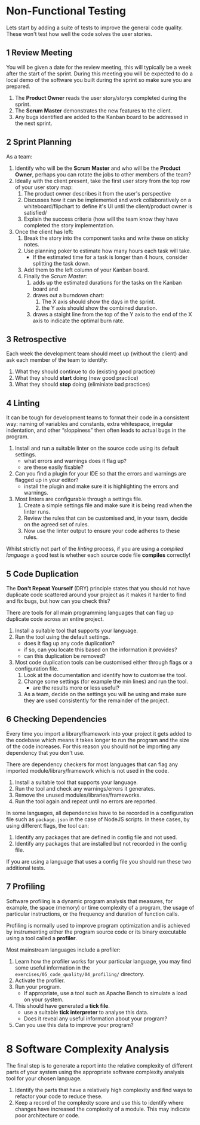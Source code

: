 
# Non-Functional Testing

Lets start by adding a suite of tests to improve the general code quality. These won't test how well the code solves the user stories.

## 1 Review Meeting

You will be given a date for the review meeting, this will typically be a week after the start of the sprint. During this meeting you will be expected to do a local demo of the software you built during the sprint so make sure you are prepared.

1. The **Product Owner** reads the user story/storys completed during the sprint.
2. The **Scrum Master** demonstrates the new features to the client.
3. Any bugs identified are added to the Kanban board to be addressed in the next sprint.

## 2 Sprint Planning

As a team:

1. Identify who will be the **Scrum Master** and who will be the **Product Owner**, perhaps you can rotate the jobs to other members of the team?
2. Ideally with the client present, take the first user story from the top row of your user story map:
    1. The product owner describes it from the user's perspective
    2. Discusses how it can be implemented and work collaboratively on a whiteboard/flipchart to define it's UI until the client/product owner is satisfied/
    3. Explain the success criteria (how will the team know they have completed the story implementation.
3. Once the client has left:
    1. Break the story into the component tasks and write these on sticky notes.
    2. Use planning poker to estimate how many hours each task will take.
        - If the estimated time for a task is longer than 4 hours, consider splitting the task down.
    3. Add them to the left column of your Kanban board.
    4. Finally the _Scrum Master_:
        1. adds up the estimated durations for the tasks on the Kanban board and
        2. draws out a burndown chart:
            1. The X axis should show the days in the sprint.
            2. the Y axis should show the combined duration.
        3. draws a staight line from the top of the Y axis to the end of the X axis to indicate the optimal burn rate.

## 3 Retrospective

Each week the development team should meet up (without the client) and ask each member of the team to identify:

1. What they should continue to do (existing good practice)
2. What they should **start** doing (new good practice)
3. What they should **stop** doing (eliminiate bad practices)

## 4 Linting

It can be tough for development teams to format their code in a consistent way: naming of variables and constants, extra whitespace, irregular indentation, and other “sloppiness” then often leads to actual bugs in the program.

1. Install and run a suitable linter on the source code using its default settings.
    - what errors and warnings does it flag up?
    - are these easily fixable?
2. Can you find a plugin for your IDE so that the errors and warnings are flagged up in your editor?
    - install the plugin and make sure it is highlighting the errors and warnings.
3. Most linters are configurable through a settings file.
    1. Create a simple settings file and make sure it is being read when the linter runs.
    2. Review the rules that can be customised and, in your team, decide on the agreed set of rules.
    3. Now use the linter output to ensure your code adheres to these rules.

Whilst strictly not part of the _linting_ process, if you are using a _compiled language_ a good test is whether each source code file **compiles** correctly!

## 5 Code Duplication

The **Don't Repeat Yourself** (DRY) principle states that you should not have duplicate code scattered around your project as it makes it harder to find and fix bugs, but how can you check this?

There are tools for all main programming languages that can flag up duplicate code across an entire project.

1. Install a suitable tool that supports your language.
2. Run the tool using the default settings.
    - does it flag up any code duplication?
    - if so, can you locate this based on the information it provides?
    - can this duplication be removed?
3. Most code duplication tools can be customised either through flags or a configuration file.
    1. Look at the documentation and identify how to customise the tool.
    2. Change some settings (for example the min lines) and run the tool.
        - are the results more or less useful?
    3. As a team, decide on the settings you will be using and make sure they are used consistently for the remainder of the project.

## 6 Checking Dependencies

Every time you import a library/framework into your project it gets added to the codebase which means it takes longer to run the program and the size of the code increases. For this reason you should not be importing any dependency that you don't use.

There are dependency checkers for most languages that can flag any imported module/library/framework which is not used in the code.

1. Install a suitable tool that supports your language.
2. Run the tool and check any warnings/errors it generates.
3. Remove the unused modules/libraries/frameworks.
4. Run the tool again and repeat until no errors are reported.

In some languages, all dependencies have to be recorded in a configuration file such as `package.json` in the case of NodeJS scripts. In these cases, by using different flags, the tool can:

1. Identify any packages that are defined in config file and not used.
2. Identify any packages that are installed but not recorded in the config file.

If you are using a language that uses a config file you should run these two additional tests.

## 7 Profiling

Software profiling is a dynamic program analysis that measures, for example, the space (memory) or time complexity of a program, the usage of particular instructions, or the frequency and duration of function calls.

Profiling is normally used to improve program optimization and is achieved by instrumenting either the program source code or its binary executable using a tool called a **profiler**.

Most mainstream languages include a profiler:

1. Learn how the profiler works for your particular language, you may find some useful information in the `exercises/05_code_quality/04_profiling/` directory.
2. Activate the profiler.
3. Run your program.
    - If appropriate, use a tool such as Apache Bench to simulate a load on your system.
4. This should have generated a **tick file**.
    - use a suitable **tick interpreter** to analyse this data.
    - Does it reveal any useful information about your program?
5. Can you use this data to improve your program?

# 8 Software Complexity Analysis

The final step is to generate a report into the relative complexity of different parts of your system using the appropriate software complexity analysis tool for your chosen language.

1. Identify the parts that have a relatively high complexity and find ways to refactor your code to reduce these.
2. Keep a record of the complexity score and use this to identify where changes have increased the complexity of a module. This may indicate poor architecture or code.
